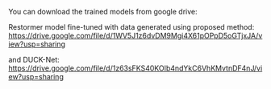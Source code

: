 You can download the trained models from google drive:

Restormer model fine-tuned with data generated using proposed method:
https://drive.google.com/file/d/1WV5J1z6dvDM9Mgi4X61pOPpD5oGTjxJA/view?usp=sharing

and DUCK-Net:
https://drive.google.com/file/d/1z63sFKS40KOIb4ndYkC6VhKMvtnDF4nJ/view?usp=sharing
